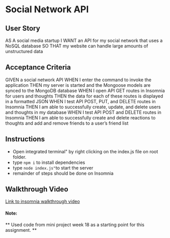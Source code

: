 # Social Network API

## User Story

AS A social media startup
I WANT an API for my social network that uses a NoSQL database
SO THAT my website can handle large amounts of unstructured data

## Acceptance Criteria

GIVEN a social network API
WHEN I enter the command to invoke the application
THEN my server is started and the Mongoose models are synced to the MongoDB database
WHEN I open API GET routes in Insomnia for users and thoughts
THEN the data for each of these routes is displayed in a formatted JSON
WHEN I test API POST, PUT, and DELETE routes in Insomnia
THEN I am able to successfully create, update, and delete users and thoughts in my database
WHEN I test API POST and DELETE routes in Insomnia
THEN I am able to successfully create and delete reactions to thoughts and add and remove friends to a user’s friend list

## Instructions

* Open integrated terminal" by right clicking on the index.js file on root folder.
* type ```npm i``` to install dependencies
* type ```node index.js"```to start the server
* remainder of steps should be done on Insomnia

## Walkthrough Video

[Link to insomnia walkthrough video](https://drive.google.com/file/d/1xrKv85sJdwSIkHLZjmZgi5XbcB73QwhG/view)

#### Note:

** Used code from mini project week 18 as a starting point for this assignment. **

